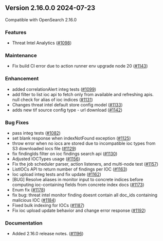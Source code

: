 ## Version 2.16.0.0 2024-07-23

Compatible with OpenSearch 2.16.0

### Features
* Threat Intel Analytics ([#1098](https://github.com/opensearch-project/security-analytics/pull/1098))

### Maintenance
* Fix build CI error due to action runner env upgrade node 20 ([#1143](https://github.com/opensearch-project/security-analytics/pull/1143))

### Enhancement
* added correlationAlert integ tests ([#1099](https://github.com/opensearch-project/security-analytics/pull/1099))
* add filter to list ioc api to fetch only from available and refreshing apis. null check for alias of ioc indices ([#1131](https://github.com/opensearch-project/security-analytics/pull/1131))
* Changes threat intel default store config model ([#1133](https://github.com/opensearch-project/security-analytics/pull/1133))
* adds new tif source config type - url download ([#1142](https://github.com/opensearch-project/security-analytics/pull/1142))

### Bug Fixes
* pass integ tests ([#1082](https://github.com/opensearch-project/security-analytics/pull/1082))
* set blank response when indexNotFound exception ([#1125](https://github.com/opensearch-project/security-analytics/pull/1125))
* throw error when no iocs are stored due to incompatible ioc types from S3 downloaded iocs file ([#1129](https://github.com/opensearch-project/security-analytics/pull/1129))
* fix findingIds filter on ioc findings search api ([#1130](https://github.com/opensearch-project/security-analytics/pull/1130))
* Adjusted IOCTypes usage ([#1156](https://github.com/opensearch-project/security-analytics/pull/1156))
* Fix the job scheduler parser, action listeners, and multi-node test ([#1157](https://github.com/opensearch-project/security-analytics/pull/1157))
* ListIOCs API to return number of findings per IOC ([#1163](https://github.com/opensearch-project/security-analytics/pull/1163))
* Ioc upload integ tests and fix update ([#1162](https://github.com/opensearch-project/security-analytics/pull/1162))
* [BUG] Resolve aliases in monitor input to concrete indices before computing ioc-containing fields from concrete index docs ([#1173](https://github.com/opensearch-project/security-analytics/pull/1173))
* Enum fix ([#1178](https://github.com/opensearch-project/security-analytics/pull/1178))
* fix bug: threat intel monitor finding doesnt contain all doc_ids containing malicious IOC ([#1184](https://github.com/opensearch-project/security-analytics/pull/1184))
* Fixed bulk indexing for IOCs ([#1187](https://github.com/opensearch-project/security-analytics/pull/1187))
* Fix ioc upload update behavior and change error response ([#1192](https://github.com/opensearch-project/security-analytics/pull/1192))

### Documentation
* Added 2.16.0 release notes. ([#1196](https://github.com/opensearch-project/security-analytics/pull/1196))
